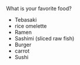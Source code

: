 What is your favorite food?

- Tebasaki
- rice omelette
- Ramen
- Sashimi (sliced raw fish)
- Burger
- carrot
- Sushi


